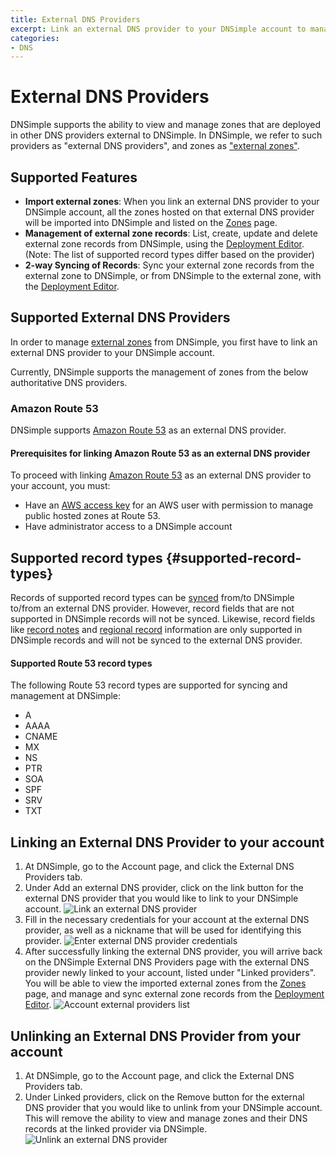 ```yaml
---
title: External DNS Providers
excerpt: Link an external DNS provider to your DNSimple account to manage zones at other authoritative DNS providers, all within DNSimple.
categories:
- DNS
---
```


# External DNS Providers

 DNSimple supports the ability to view and manage zones that are deployed in other DNS providers external to DNSimple. In DNSimple, we refer to such providers as "external DNS providers", and zones as ["external zones"](/articles/managing-external-zones).

## Supported Features

- **Import external zones**: When you link an external DNS provider to your DNSimple account, all the zones hosted on that external DNS provider will be imported into DNSimple and listed on the [Zones](/articles/managing-external-zones) page.
- **Management of external zone records**: List, create, update and delete external zone records from DNSimple, using the [Deployment Editor](/articles/deployment-editor). (Note: The list of supported record types differ based on the provider)
- **2-way Syncing of Records**: Sync your external zone records from the external zone to DNSimple, or from DNSimple to the external zone, with the [Deployment Editor](/articles/deployment-editor#record-syncing).

## Supported External DNS Providers

In order to manage [external zones](/articles/managing-external-zones) from DNSimple, you first have to link an external DNS provider to your DNSimple account.

Currently, DNSimple supports the management of zones from the below authoritative DNS providers.

### Amazon Route 53

DNSimple supports [Amazon Route 53](https://aws.amazon.com/route53/) as an external DNS provider.

#### Prerequisites for linking Amazon Route 53 as an external DNS provider

To proceed with linking [Amazon Route 53](https://aws.amazon.com/route53/) as an external DNS provider to your account, you must:

- Have an [AWS access key](https://docs.aws.amazon.com/IAM/latest/UserGuide/id_credentials_access-keys.html) for an AWS user with permission to manage public hosted zones at Route 53.
- Have administrator access to a DNSimple account

## Supported record types {#supported-record-types}

Records of supported record types can be [synced](/articles/deployment-editor#record-syncing) from/to DNSimple to/from an external DNS provider.
However, record fields that are not supported in DNSimple records will not be synced. Likewise, record fields like [record notes](/articles/record-notes) and [regional record](/articles/regional-records) information are only supported in DNSimple records and will not be synced to the external DNS provider.

#### Supported Route 53 record types

The following Route 53 record types are supported for syncing and management at DNSimple:

- A
- AAAA
- CNAME
- MX
- NS
- PTR
- SOA
- SPF
- SRV
- TXT

## Linking an External DNS Provider to your account

1. At DNSimple, go to the <label>Account</label> page, and click the <label>External DNS Providers</label> tab.
1. Under <label>Add an external DNS provider<label>, click on the link button for the external DNS provider that you would like to link to your DNSimple account.
![Link an external DNS provider](/files/account-external-provider-link.png)
1. Fill in the necessary credentials for your account at the external DNS provider, as well as a nickname that will be used for identifying this provider.
![Enter external DNS provider credentials](/files/account-external-provider-link-credentials.png)
1. After successfully linking the external DNS provider, you will arrive back on the DNSimple External DNS Providers page with the external DNS provider newly linked to your account, listed under "Linked providers". You will be able to view the imported external zones from the [Zones](/articles/managing-external-zones) page, and manage and sync external zone records from the [Deployment Editor](/articles/deployment-editor).
![Account external providers list](/files/account-external-providers.png)

## Unlinking an External DNS Provider from your account

1. At DNSimple, go to the <label>Account</label> page, and click the <label>External DNS Providers</label> tab.
1. Under <label>Linked providers<label>, click on the <label>Remove</label> button for the external DNS provider that you would like to unlink from your DNSimple account. This will remove the ability to view and manage zones and their DNS records at the linked provider via DNSimple.
![Unlink an external DNS provider](/files/account-external-provider-unlink.png)
